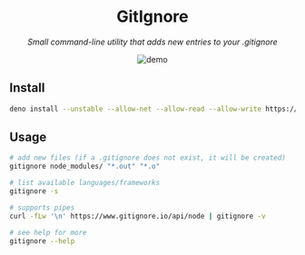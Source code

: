 <h1 align="center">GitIgnore</h1>


<p align="center"> 
  <i>Small command-line utility that adds new entries to your .gitignore</i> 
</p>

<p align="center"> 
<img src=https://user-images.githubusercontent.com/72674879/139859742-215a613a-0d0d-4d22-ac04-5a595124fd61.gif alt="demo"></img>
</p>

## Install

```sh
deno install --unstable --allow-net --allow-read --allow-write https://deno.land/x/gitignore/mod.ts
```

## Usage

```sh
# add new files (if a .gitignore does not exist, it will be created)
gitignore node_modules/ "*.out" "*.o"

# list available languages/frameworks
gitignore -s

# supports pipes
curl -fLw '\n' https://www.gitignore.io/api/node | gitignore -v

# see help for more
gitignore --help
```
